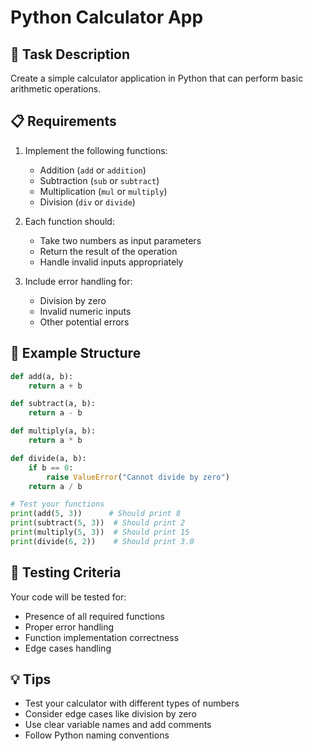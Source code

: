 # Python Calculator App

## 🎯 Task Description
Create a simple calculator application in Python that can perform basic arithmetic operations.

## 📋 Requirements
1. Implement the following functions:
   - Addition (`add` or `addition`)
   - Subtraction (`sub` or `subtract`)
   - Multiplication (`mul` or `multiply`)
   - Division (`div` or `divide`)

2. Each function should:
   - Take two numbers as input parameters
   - Return the result of the operation
   - Handle invalid inputs appropriately

3. Include error handling for:
   - Division by zero
   - Invalid numeric inputs
   - Other potential errors

## 🚀 Example Structure
```python
def add(a, b):
    return a + b

def subtract(a, b):
    return a - b

def multiply(a, b):
    return a * b

def divide(a, b):
    if b == 0:
        raise ValueError("Cannot divide by zero")
    return a / b

# Test your functions
print(add(5, 3))      # Should print 8
print(subtract(5, 3))  # Should print 2
print(multiply(5, 3))  # Should print 15
print(divide(6, 2))    # Should print 3.0
```

## 🧪 Testing Criteria
Your code will be tested for:
- Presence of all required functions
- Proper error handling
- Function implementation correctness
- Edge cases handling

## 💡 Tips
- Test your calculator with different types of numbers
- Consider edge cases like division by zero
- Use clear variable names and add comments
- Follow Python naming conventions
